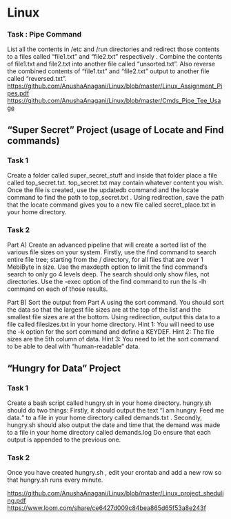 # Linux

### Task : Pipe Command
List all the contents in /etc and /run directories and redirect those contents to a files called “file1.txt” and “file2.txt” respectively . 
Combine the contents of file1.txt and file2.txt into another file called “unsorted.txt”.
Also reverse the combined contents of “file1.txt” and “file2.txt” output to another file called “reversed.txt”.
https://github.com/AnushaAnagani/Linux/blob/master/Linux_Assignment_Pipes.pdf
https://github.com/AnushaAnagani/Linux/blob/master/Cmds_Pipe_Tee_Usage

## “Super Secret” Project (usage of Locate and Find commands)
### Task 1
Create a folder called super_secret_stuff and inside that folder place a file called top_secret.txt.
top_secret.txt may contain whatever content you wish. 
Once the file is created, use the updatedb command and the locate command to find the path to top_secret.txt . 
Using redirection, save the path that the locate command gives you to a new file called secret_place.txt in your home directory. 

### Task 2
Part A) 
Create an advanced pipeline that will create a sorted list of the various file sizes on your system. 
Firstly, use the find command to search entire file tree; starting from the / directory, for all files that are over 1 MebiByte in size. 
Use the maxdepth option to limit the find command’s search to only go 4 levels deep. 
The search should only show files, not directories. 
Use the -exec option of the find command to run the ls -lh command on each of those results.

Part B) 
Sort the output from Part A using the sort command. 
You should sort the data so that the largest file sizes are at the top of the list and the smallest file sizes are at the bottom. 
Using redirection, output this data to a file called filesizes.txt in your home directory. 
Hint 1: You will need to use the –k option for the sort command and define a KEYDEF. 
Hint 2: The file sizes are the 5th column of data. Hint 3: You need to let the sort command to be able to deal with “human-readable” data. 

## “Hungry for Data” Project 
### Task 1 
Create a bash script called hungry.sh in your home directory.
hungry.sh should do two things:
Firstly, it should output the text “I am hungry. Feed me data.“ to a file in your home directory called demands.txt .
Secondly, hungry.sh should also output the date and time that the demand was made to a file in your home directory called demands.log 
Do ensure that each output is appended to the previous one. 

### Task 2
Once you have created hungry.sh , edit your crontab and add a new row so that hungry.sh runs every minute. 

https://github.com/AnushaAnagani/Linux/blob/master/Linux_project_sheduling.pdf
https://www.loom.com/share/ce6427d009c84bea865d65f53a8e243f




